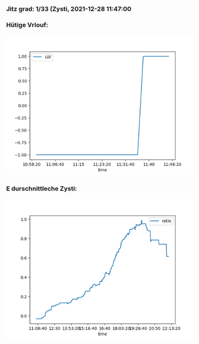 ### Jitz grad: 1/33 (Zysti, 2021-12-28 11:47:00

### Hütige Vrlouf:
![Graph](Today.png)

### E durschnittleche Zysti:
![Graph](Zysti.png)